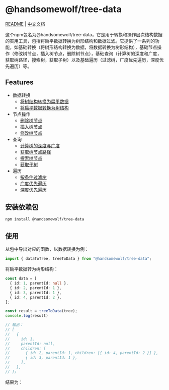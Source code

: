 # @handsomewolf/tree-data

[README](README.md) | [中文文档](README_zh.md)

这个npm包名为@handsomewolf/tree-data，它是用于转换和操作层次结构数据的实用工具，包括将扁平数据转换为树形结构和数据过滤。它提供了一系列的功能，如基础转换（将树形结构转换为数据，将数据转换为树形结构），基础节点操作（修改树节点，插入树节点，删除树节点），基础查询（计算树的深度和广度，获取树路径，搜索树，获取子树）以及基础遍历（过滤树，广度优先遍历，深度优先遍历）等。



## Features

- 数据转换
  - [将树结构转换为扁平数据](./docs/zh-CN/basic/convert/to-data.md)
  - [将扁平数据转换为树结构](./docs/zh-CN/basic/convert/to-tree.md)
- 节点操作
  - [删除树节点](./docs/zh-CN/basic/nodes/delete.md)
  - [插入树节点](./docs/zh-CN/basic/nodes/insert.md)
  - [修改树节点](./docs/zh-CN/basic/nodes/modify.md)
- 查询
  - [计算树的深度与广度](./docs/zh-CN/basic/query/dimensions.md)
  - [获取树节点路径](./docs/zh-CN/basic/query/path.md)
  - [搜索树节点](./docs/zh-CN/basic/query/search.md)
  - [获取子树](./docs/zh-CN/basic/query/subtree.md)
- 遍历
  - [按条件过滤树](./docs/zh-CN/basic/traverse/filter.md)
  - [广度优先遍历](./docs/zh-CN/basic/traverse/bfs.md)
  - [深度优先遍历](./docs/zh-CN/basic/traverse/dfs.md)

## 安装依赖包

```bash
npm install @handsomewolf/tree-data
```

## 使用

从包中导出对应的函数，以数据转换为例：

```TypeScript
import { dataToTree, treeToData } from "@handsomewolf/tree-data";
```

将扁平数据转为树形结构：

```TypeScript
const data = [
  { id: 1, parentId: null },
  { id: 2, parentId: 1 },
  { id: 3, parentId: 1 },
  { id: 4, parentId: 2 },
];

const result = treeToData(tree);
console.log(result)

// 输出：
// [
//   {
//     id: 1,
//     parentId: null,
//     children: [
//       { id: 2, parentId: 1, children: [{ id: 4, parentId: 2 }] },
//       { id: 3, parentId: 1 },
//     ],
//   },
// ];
```

结果为：
```TypeScript

```

